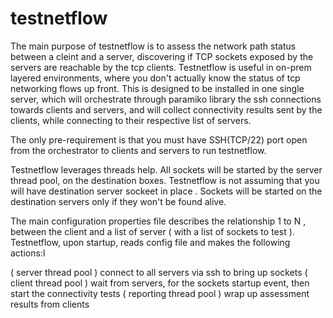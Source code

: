 # testnetflow

The main purpose of testnetflow is to assess the network path status between a cleint and a server, discovering if TCP sockets exposed by the servers are reachable by the tcp clients. Testnetflow is useful in on-prem layered environments, where you don't actually know the status of tcp networking flows up front. This is designed to be installed in one single server, which will orchestrate through paramiko library the ssh connections towards clients and servers, and will collect connectivity results sent by the clients, while connecting to their respective list of servers.

The only pre-requirement is that you must have SSH(TCP/22) port open from the orchestrator to clients and servers to run testnetflow.

Testnetflow leverages threads help. All sockets will be started by the server thread pool, on the destination boxes. Testnetflow is not assuming that you will have destination server sockeet in place . Sockets will be started on the destination servers only if they won't be found alive.

The main configuration properties file describes the relationship 1 to N , between the client and a list of server ( with a list of sockets to test ). Testnetflow, upon startup, reads config file and makes the following actions:l

( server thread pool ) connect to all servers via ssh to bring up sockets
( client thread pool ) wait from servers, for the sockets startup event, then start the connectivity tests
( reporting thread pool ) wrap up assessment results from clients

